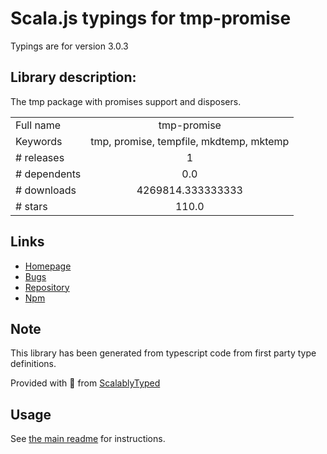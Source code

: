 
# Scala.js typings for tmp-promise

Typings are for version 3.0.3

## Library description:
The tmp package with promises support and disposers.

|                    |                 |
| ------------------ | :-------------: |
| Full name          | tmp-promise |
| Keywords           | tmp, promise, tempfile, mkdtemp, mktemp |
| # releases         | 1 |
| # dependents       | 0.0 |
| # downloads        | 4269814.333333333 |
| # stars            | 110.0 |

## Links
- [Homepage](https://github.com/benjamingr/tmp-promise#readme)
- [Bugs](https://github.com/benjamingr/tmp-promise/issues)
- [Repository](https://github.com/benjamingr/tmp-promise)
- [Npm](https://www.npmjs.com/package/tmp-promise)
    


## Note
This library has been generated from typescript code from first party type definitions.

Provided with :purple_heart: from [ScalablyTyped](https://github.com/oyvindberg/ScalablyTyped)

## Usage
See [the main readme](../../readme.md) for instructions.


